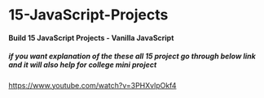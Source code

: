 # 15-JavaScript-Projects
#### Build 15 JavaScript Projects - Vanilla JavaScript
##### if you want explanation of the these all 15 project go through below link and it will also help for college mini project
https://www.youtube.com/watch?v=3PHXvlpOkf4
